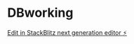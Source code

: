 # DBworking

[Edit in StackBlitz next generation editor ⚡️](https://stackblitz.com/~/github.com/ProfessorDutch/DBworking)